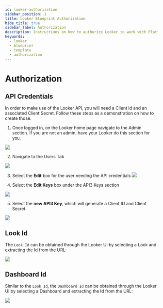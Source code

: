 ```yaml
---
id: looker-authorization
sidebar_position: 1
title: Looker Blueprint Authorization
hide_title: true
sidebar_label: Authorization
description: Instructions on how to authorize Looker to work with Platform's low-code Looker templates.
keywords:
  - looker
  - blueprint
  - template
  - authorization
---
```


#  Authorization

## API Credentials

In order to make use of the Looker API, you will need a Client Id and an associated Client Secret. Follow these steps as a demonstration on how to create those.
1. Once logged in, on the Looker home page navigate to the Admin section. If you are not an admin, have your Looker do this section for you.

![](https://cdn.sanity.io/images/2xyydva6/production/f1c19fd687c7429d7fc0e27372546923a1d1004f-312x503.png?w=450)

2. Navigate to the Users Tab

![](https://cdn.sanity.io/images/2xyydva6/production/85d252b122b70d80cf54dfc7e5c4119611d2be34-320x776.png?w=450)

3. Select the **Edit** box for the user needing the API credentials
![](https://cdn.sanity.io/images/2xyydva6/production/bd7e08a410986bbd1154b58dfa6081d772a72428-1639x255.png?w=450)

4. Select the **Edit Keys** box under the API3 Keys section

![](https://cdn.sanity.io/images/2xyydva6/production/87abb9ce29659336c8cd7f49c4406092ffc5f1e6-804x374.png?w=450)

5. Select the **new API3 Key**, which will generate a Client ID and Client Secret.

![](https://cdn.sanity.io/images/2xyydva6/production/a34c31395a20f09dee37c486a77aa0f61667c76e-828x244.png?w=450)



## Look Id
The `Look Id` can be obtained through the Looker UI by selecting a Look and extracting the Id from the URL:

![](https://cdn.sanity.io/images/2xyydva6/production/d35fa8e8cf4befb70c50ee2809c2d945e2a33a28-353x44.png?w=450)

## Dashboard Id
Similar to the `Look Id`, the `Dashboard Id` can be obtained through the Looker UI by selecting a Dashboard and extracting the Id from the URL:

![](https://cdn.sanity.io/images/2xyydva6/production/367f9869574fe29e5f8bbb6d38bc82bb3cb54ac7-381x45.png?w=450)
